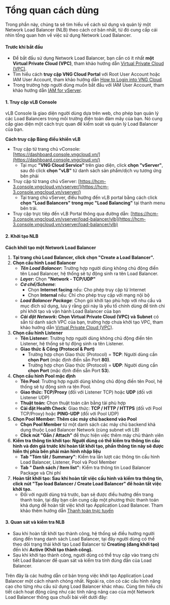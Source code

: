 # Tổng quan cách dùng

Trong phần này, chúng ta sẽ tìm hiểu về cách sử dụng và quản lý một Network Load Balancer (NLB) theo cách cơ bản nhất, từ đó cung cấp cái nhìn tổng quan hơn về việc sử dụng Network Load Balancer.

#### Trước khi bắt đầu <a href="#gettingstarted-nlb-truockhibatdau" id="gettingstarted-nlb-truockhibatdau"></a>

* Để bắt đầu sử dụng Network Load Balancer, bạn cần có ít nhất **một Virtual Private Cloud (VPC)**, tham khảo hướng dẫn [Virtual Private Cloud (VPC)](../../network/virtual-private-cloud-vpc.md).
* Tìm hiểu cách **truy cập VNG Cloud Portal** với Root User Account hoặc IAM User Account, tham khảo hướng dẫn [How to Login into VNG Cloud](../../../../identity-and-access-management-iam/cac-loai-dinh-danh-iam/tai-khoan-user-accounts/cach-dang-nhap-vao-vng-cloud.md).
* Trong trường hợp người dùng muốn bắt đầu với IAM User Account, tham khảo hướng dẫn [IAM for vServer](../../../../identity-and-access-management-iam/cach-phan-quyen-iam-cho-dich-vu-vng-cloud/iam-cho-vserver.md).

#### 1. Truy cập vLB Console <a href="#gettingstarted-nlb-1.truycapvlbconsole" id="gettingstarted-nlb-1.truycapvlbconsole"></a>

vLB Console là giao diện người dùng dựa trên web, cho phép bạn quản lý các Load Balancers trong môi trường điện toán đám mây của bạn. Nó cung cấp giao diện một cách trực quan để kiểm soát và quản lý Load Balancer của bạn.

**Cách truy cập Bảng điều khiển vLB**

* Truy cập từ trang chủ vConsole: [https://dashboard.console.vngcloud.vn/](https://dashboard.console.vngcloud.vn/)
  * Tại mục **"VNG Cloud Service"** trên giao diện, click **chọn "vServer"**, sau đó click **chọn "vLB"** từ danh sách sản phẩm/dịch vụ tương ứng bên phải
* Truy cập từ trang chủ vServer: [https://hcm-3.console.vngcloud.vn/vserver/](https://hcm-3.console.vngcloud.vn/vserver/)
  * Tại trang chủ vServer, điều hướng đến vLB portal bằng cách click **chọn "Load Balancers" trong mục "Load Balancing"** tại thanh menu bên trái.
* Truy cập trực tiêp đến vLB Portal thông qua đường dẫn: [https://hcm-3.console.vngcloud.vn/vserver/load-balancer/vlb](https://hcm-3.console.vngcloud.vn/vserver/load-balancer/vlb)

#### 2. Khởi tạo NLB <a href="#gettingstarted-nlb-2.khoitaonlb" id="gettingstarted-nlb-2.khoitaonlb"></a>

**Cách khởi tạo một Network Load Balancer**

1. **Tại trang chủ Load Balancer, click chọn "Create a Load Balancer".**
2. **Chọn cấu hình Load Balancer**
   * _**Tên Load Balancer**_**:** Trường hợp người dùng không chủ động điền tên Load Balancer, hệ thống sẽ tự động sinh ra tên Load Balancer.
   * _**Layer**_**:** Chọn **"Network - TCP/UDP"**
   * _**Cơ chế/Scheme**_:
     * Chọn **Internet facing** nếu: Cho phép truy cập từ Internet
     * Chọn **Internal** nếu: Chỉ cho phép truy cập với mạng nội bộ
   * _**Load Balancer Package**_: Chọn gói khởi tạo phù hợp với nhu cầu và mục đích sử dụng, lưu ý rằng gói này là yếu tố chính dùng để tính chi phí khởi tạo và vận hành Load Balancer của bạn
   * _**Cài đặt Network**_**: Chọn Virtual Private Cloud (VPC) và Subnet** có sẵn từ danh sách VPC của bạn, trường hợp chưa khởi tạo VPC, tham khảo hướng dẫn [Virtual Private Cloud (VPC)](../../network/virtual-private-cloud-vpc.md).
3. **Chọn cấu hình Listener**
   * **Tên Listener:** Trường hợp người dùng không chủ động điền tên Listener, hệ thống sẽ tự động sinh ra tên Listener.
   * **Giao thức & Cổng (Protocol & Port)**
     * Trường hợp chọn Giao thức (Protocol) = **TCP**: Người dùng cần **chọn Port** (mặc định điền sẵn Port **80)**.
     * Trường hợp chọn Giao thức (Protocol) = **UDP**: Người dùng cần **chọn Port** (mặc định điền sẵn Port **53**).
4. **Chọn cấu hình Pool mặc định**
   * **Tên Pool**: Trường hợp người dùng không chủ động điền tên Pool, hệ thống sẽ tự động sinh ra tên Pool.
   * **Giao thức: TCP/Proxy** (đối với Listener TCP) hoặc **UDP** (đối với Listener UDP)
   * **Thuật toán:** Chọn thuật toán cân bằng tải phù hợp
   * **Cài đặt Health Check**: Giao thức: **TCP / HTTP / HTTPS** (đối với Pool TCP/Proxy) hoặc **PING-UDP** (đối với Pool UDP)
5. **Chọn Pool Member: Thêm các máy chủ backend vào Pool**
   * **Chọn Pool Member** từ một danh sách các máy chủ backend khả dụng thuộc Load Balancer Network (cùng subnet với LB)
   * **Click nút "Gắn / Attach"** để thực hiện việc thêm máy chủ thành viên
6. **Kiểm tra thông tin khởi tạo: Người dùng có thể kiểm tra thông tin cấu hình và đơn giá trước khi hoàn tất khởi tạo, phần thông tin này sẽ được hiển thị phía bên phải màn hình nhập liệu**
   * **Tab "Tóm tắt / Summary"**: Kiểm tra lần lượt các thông tin cấu hình Load Balancer, Listener, Pool và Pool Member
   * **Tab " Danh sách / Item list":** Kiểm tra thông tin Load Balancer Package và Chi phí
7. **Hoàn tất khởi tạo: Sau khi hoàn tất việc cấu hình và kiểm tra thông tin, click nút "Tạo load Balancer / Create Load Balancer" để hoàn tất việc khởi tạo.**
   * Đối với người dùng trả trước, bạn sẽ được điều hướng đến trang thanh toán, tại đây bạn cần cung cấp một phương thức thanh toán khả dụng để hoàn tất việc khởi tạo Application Load Balancer. Tham khảo thêm hướng dẫn [Thanh toán trực tuyến](../../../../quan-ly-hoa-don-chi-phi-and-tai-nguyen-tren-vng-cloud/trai-nghiem-billing-and-kenh-thanh-toan/ve-billing-and-payment/thanh-toan/thanh-toan-truc-tuyen.md)

#### 3. Quan sát và kiểm tra NLB <a href="#gettingstarted-nlb-3.quansatvakiemtranlb" id="gettingstarted-nlb-3.quansatvakiemtranlb"></a>

* Sau khi hoàn tất khởi tạo thành công, hệ thống sẽ điều hướng người dùng đến trang danh sách Load Balancer, tại đây người dùng có thể theo dõi trạng thái khởi tạo Load Balancer từ **Creating (đang khởi tạo)** đến khi **Active (Khởi tạo thành công).**
* Sau khi khởi tạo thành công, người dùng có thể truy cập vào trang chi tiết Load Balancer để quan sát và kiểm tra tính đúng đắn của Load Balancer.

Trên đây là các hướng dẫn cơ bản trong việc khởi tạo Application Load Balancer một cách nhanh chóng nhất. Ngoài ra, còn có các cấu hình nâng cao cho từng nhu cầu sử dụng Load Balancer khác nhau. Cùng tìm hiểu chi tiết cách hoạt động cũng như các tính năng nâng cao của một Network Load Balancer thông qua chuỗi bài viết dưới đây:

